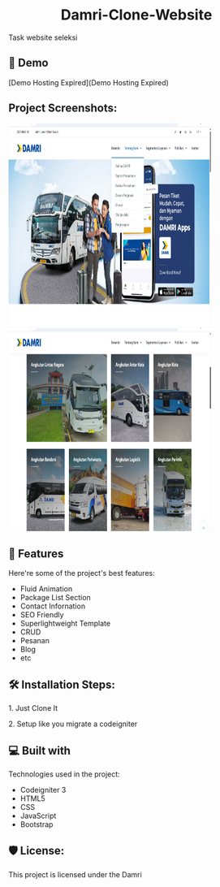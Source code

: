 <h1 align="center" id="title">Damri-Clone-Website</h1>

<p id="description">Task website seleksi</p>

<h2>🚀 Demo</h2>

[Demo Hosting Expired](Demo Hosting Expired)

<h2>Project Screenshots:</h2>

<img src="https://github.com/widifirmaan/Damri-Clone-Website/blob/main/Screenshot%20(39).png?raw=true" alt="project-screenshot" width="400" height="400/">

<img src="https://github.com/widifirmaan/Damri-Clone-Website/blob/main/Screenshot%20(38).png?raw=true" alt="project-screenshot" width="400" height="400/">

  
  
<h2>🧐 Features</h2>

Here're some of the project's best features:

*   Fluid Animation
*   Package List Section
*   Contact Infornation
*   SEO Friendly
*   Superlightweight Template
*   CRUD
*   Pesanan
*   Blog
*   etc

<h2>🛠️ Installation Steps:</h2>

<p>1. Just Clone It</p>

<p>2. Setup like you migrate a codeigniter</p>

  
  
<h2>💻 Built with</h2>

Technologies used in the project:

*   Codeigniter 3
*   HTML5
*   CSS
*   JavaScript
*   Bootstrap

<h2>🛡️ License:</h2>

This project is licensed under the Damri

